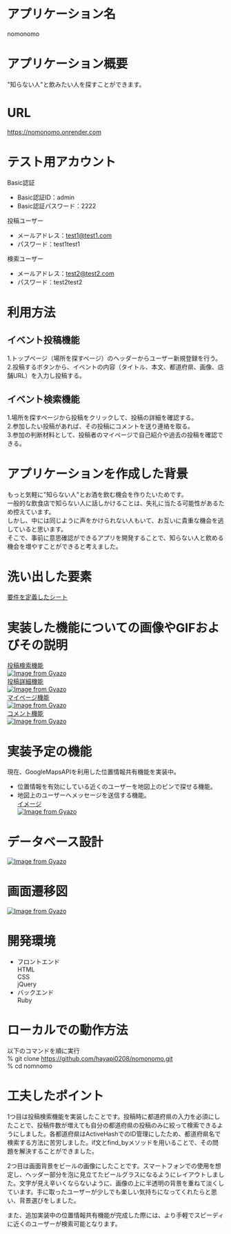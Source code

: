 # アプリケーション名
nomonomo
# アプリケーション概要
"知らない人"と飲みたい人を探すことができます。
# URL
https://nomonomo.onrender.com
# テスト用アカウント
Basic認証
- Basic認証ID：admin
- Basic認証パスワード：2222

投稿ユーザー
- メールアドレス：test1@test1.com
- パスワード：test1test1

検索ユーザー
- メールアドレス：test2@test2.com
- パスワード：test2test2
# 利用方法
## イベント投稿機能
1.トップページ（場所を探すページ）のヘッダーからユーザー新規登録を行う。<br>
2.投稿するボタンから、イベントの内容（タイトル、本文、都道府県、画像、店舗URL）を入力し投稿する。
## イベント検索機能
1.場所を探すページから投稿をクリックして、投稿の詳細を確認する。<br>
2.参加したい投稿があれば、その投稿にコメントを送り連絡を取る。<br>
3.参加の判断材料として、投稿者のマイページで自己紹介や過去の投稿を確認できる。
# アプリケーションを作成した背景
もっと気軽に"知らない人"とお酒を飲む機会を作りたいためです。<br>
一般的な飲食店で知らない人に話しかけることは、失礼に当たる可能性があるため控えています。<br>
しかし、中には同じように声をかけられない人もいて、お互いに貴重な機会を逃していると思います。<br>
そこで、事前に意思確認ができるアプリを開発することで、知らない人と飲める機会を増やすことができると考えました。
# 洗い出した要素
[要件を定義したシート](https://docs.google.com/spreadsheets/d/1R9LSZCs0m5OA_atIJcB6hEZA3qaFWrg5/edit#gid=977544212)
# 実装した機能についての画像やGIFおよびその説明
[投稿検索機能](https://gyazo.com/4c27ad796cf1dec4d00b259a2f66d3e7)<br>
[![Image from Gyazo](https://i.gyazo.com/4c27ad796cf1dec4d00b259a2f66d3e7.gif)](https://gyazo.com/4c27ad796cf1dec4d00b259a2f66d3e7)<br>
[投稿詳細機能](https://gyazo.com/9c8a6bca2bfb7414bd7ca1e75fdd269a)<br>
[![Image from Gyazo](https://i.gyazo.com/9c8a6bca2bfb7414bd7ca1e75fdd269a.gif)](https://gyazo.com/9c8a6bca2bfb7414bd7ca1e75fdd269a)<br>
[マイページ機能](https://gyazo.com/3431304dbd5424cbcdb22e6a36d4b6d7)<br>
[![Image from Gyazo](https://i.gyazo.com/3431304dbd5424cbcdb22e6a36d4b6d7.gif)](https://gyazo.com/3431304dbd5424cbcdb22e6a36d4b6d7)<br>
[コメント機能](https://gyazo.com/1f27590bbd0fd4ab9ea76339dd3655ff)<br>
[![Image from Gyazo](https://i.gyazo.com/1f27590bbd0fd4ab9ea76339dd3655ff.gif)](https://gyazo.com/1f27590bbd0fd4ab9ea76339dd3655ff)<br>
# 実装予定の機能
現在、GoogleMapsAPIを利用した位置情報共有機能を実装中。
- 位置情報を有効にしている近くのユーザーを地図上のピンで探せる機能。
- 地図上のユーザーへメッセージを送信する機能。<br>
[イメージ](https://gyazo.com/2ee12718dccdd07b3f1b499f8847b9fd)<br>
[![Image from Gyazo](https://i.gyazo.com/2ee12718dccdd07b3f1b499f8847b9fd.jpg)](https://gyazo.com/2ee12718dccdd07b3f1b499f8847b9fd)
# データベース設計
[![Image from Gyazo](https://i.gyazo.com/54cfafaae074b6e9a78e766d2b6af16e.png)](https://gyazo.com/54cfafaae074b6e9a78e766d2b6af16e)
# 画面遷移図
[![Image from Gyazo](https://i.gyazo.com/a93b4e051a8e78b6e90e55fd7c38bf7b.png)](https://gyazo.com/a93b4e051a8e78b6e90e55fd7c38bf7b)
# 開発環境
- フロントエンド <br>
HTML<br>
CSS<br>
jQuery
- バックエンド<br>
Ruby
# ローカルでの動作方法
以下のコマンドを順に実行<br>
% git clone https://github.com/hayapi0208/nomonomo.git<br>
% cd nomnomo

# 工夫したポイント
1つ目は投稿検索機能を実装したことです。投稿時に都道府県の入力を必須にしたことで、投稿件数が増えても自分の都道府県の投稿のみに絞って検索できるようにしました。各都道府県はActiveHashでのID管理にしたため、都道府県名で検索する方法に苦労しました。if文とfind_byメソッドを用いることで、その問題を解決することができました。

2つ目は画面背景をビールの画像にしたことです。スマートフォンでの使用を想定し、ヘッダー部分を泡に見立てたビールグラスになるようにレイアウトしました。文字が見え辛いくならないように、画像の上に半透明の背景を重ねて淡くしています。手に取ったユーザーが少しでも楽しい気持ちになってくれたらと思い、背景選びをしました。

また、追加実装中の位置情報共有機能が完成した際には、より手軽でスピーディに近くのユーザーが検索可能となります。